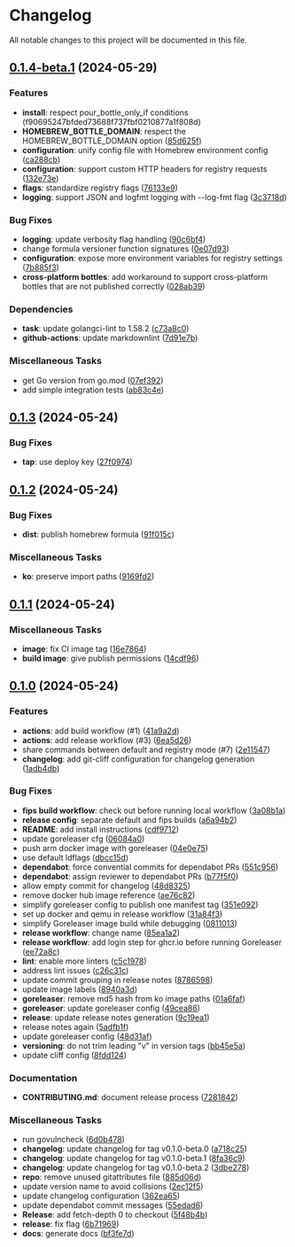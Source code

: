 # Changelog

All notable changes to this project will be documented in this file.

## [0.1.4-beta.1] (2024-05-29)

### Features

- **install**: respect pour_bottle_only_if conditions (f90695247bfded73688f737fbf0210877a1f808d)
- **HOMEBREW_BOTTLE_DOMAIN**: respect the HOMEBREW_BOTTLE_DOMAIN option ([85d625f](85d625fd99eade6744f7b61b8efb8dd64265e5ba))
- **configuration**: unify config file with Homebrew environment config ([ca288cb](ca288cbe246fd53ffff9444ff88e0d8a3c0951eb))
- **configuration**: support custom HTTP headers for registry requests ([132e73e](132e73ef4b8c3646ee99c394015f295ecb8ebd1f))
- **flags**: standardize registry flags ([76133e9](76133e9ba501b2867170f9d6a829c34f61e28110))
- **logging**: support JSON and logfmt logging with --log-fmt flag ([3c3718d](3c3718d14dc05471c034ca08d983c86b4f3ae084))

### Bug Fixes

- **logging**: update verbosity flag handling ([90c6bf4](90c6bf4b258ee8f7c6b5ba96379c8c797fccdb42))
- change formula versioner function signatures ([0e07d93](0e07d935ffa496e397a7d0342e20090593cd8da4))
- **configuration**: expose more environment variables for registry settings ([7b885f3](7b885f33a2db6c0d41cd8498c31d0250d7534bc3))
- **cross-platform bottles**: add workaround to support cross-platform bottles that are not published correctly ([028ab39](028ab392517bc9114b7eeceae87a5de9039df378))

### Dependencies

- **task**: update golangci-lint to 1.58.2 ([c73a8c0](c73a8c0d4acf862bc503f30430ca5a12f8b677f9))
- **github-actions**: update markdownlint ([7d91e7b](7d91e7b77155a83cf85038dbe43e34e82eadf636))

### Miscellaneous Tasks

- get Go version from go.mod ([07ef392](07ef3924dd3ccabac8f4af1522e31b7315826bbb))
- add simple integration tests ([ab83c4e](ab83c4eedfc9d1d4f96b995223f39c7ba1587663))

## [0.1.3] (2024-05-24)

### Bug Fixes

- **tap**: use deploy key ([27f0974](27f0974d9adcce91466ad28f6111cf222b482b94))

## [0.1.2] (2024-05-24)

### Bug Fixes

- **dist**: publish homebrew formula ([91f015c](91f015ceb09491b65070763c339f10c3a5585e9a))

### Miscellaneous Tasks

- **ko**: preserve import paths ([9169fd2](9169fd2a4d6b6539aca0694a65273971b15cb9d9))

## [0.1.1] (2024-05-24)

### Miscellaneous Tasks

- **image**: fix CI image tag ([16e7864](16e7864b48244e38debd0614ea6db25e7c61fb31))
- **build image**: give publish permissions ([14cdf96](14cdf964352d685d6caf71e2b7d71062d7bce3b1))

## [0.1.0] (2024-05-24)

### Features

- **actions**: add build workflow (#1) ([41a9a2d](41a9a2d99f5b066e68d9140b53728f7fbf65d0a6))
- **actions**: add release workflow (#3) ([6ea5d26](6ea5d269b12108c85918258394f9e5afed90e926))
- share commands between default and registry mode (#7) ([2e11547](2e115472a3940fa5afe1c7449783c9ff9fb3d482))
- **changelog**: add git-cliff configuration for changelog generation ([1adb4db](1adb4db360495c0bcc4efc2b01a9264eb4061619))

### Bug Fixes

- **fips build workflow**: check out before running local workflow ([3a08b1a](3a08b1a86a0dfd6a151fe49bb3a6e4d55614a846))
- **release config**: separate default and fips builds ([a6a94b2](a6a94b2c66673f4e52c9e50366496780b3423b75))
- **README**: add install instructions ([cdf9712](cdf9712c9d60e3f7661f5b4a33c86b62c8f29de3))
- update goreleaser cfg ([06084a0](06084a0d3b9066768713a3957b80c43a65f8217a))
- push arm docker image with goreleaser ([04e0e75](04e0e75d5073c071a9e56de2e5c352500933570f))
- use default ldflags ([dbcc15d](dbcc15d0cf50c80ffc421e3b6f5a1b4d94f0c3c4))
- **dependabot**: force convential commits for dependabot PRs ([551c956](551c956ef775244422c9ed14f3aa05d52832fa9d))
- **dependabot**: assign reviewer to dependabot PRs ([b77f5f0](b77f5f041a74afa261f604b1f10dabb84cafe4eb))
- allow empty commit for changelog ([48d8325](48d83258acc020644146c945fb39090cafa89001))
- remove docker hub image reference ([ae76c82](ae76c829b7995c36a6e6fe75495c1101645171ff))
- simplify goreleaser config to publish one manifest tag ([351e092](351e092316e936604da16284836671faa852ee22))
- set up docker and qemu in release workflow ([31a84f3](31a84f3a8620490b7926c1949a9b50ea482c1981))
- simplify Goreleaser image build while debugging ([0811013](081101382ec02480add6a0f2755951a6cc7a75f2))
- **release workflow**: change name ([85ea1a2](85ea1a2479f7ff9f1ec5c05732f2f5b3cd732e54))
- **release workflow**: add login step for ghcr.io before running Goreleaser ([ee72a8c](ee72a8c84e19b0d44c00da219816e237d8b0b0df))
- **lint**: enable more linters ([c5c1978](c5c1978174070caed7111a42426fea759ca7c0b6))
- address lint issues ([c26c31c](c26c31ce8a724385594eb824e6e3f6145f077a0e))
- update commit grouping in release notes ([8786598](87865988833c8968f2a6a8239c46b04e0c8d9b11))
- update image labels ([8940a3d](8940a3d122a2cd9d175ac17c0caf77f3b404a788))
- **goreleaser**: remove md5 hash from ko image paths ([01a6faf](01a6fafefa076a5a5ad671c120140393bf572804))
- **goreleaser**: update goreleaser config ([49cea86](49cea86ce22c06acfa6c8032292b1bdd6dce5c56))
- **release**: update release notes generation ([9c19ea1](9c19ea19a47c640bbc65d8aed8fb111a517865a6))
- release notes again ([5adfb1f](5adfb1f1b5cf0b4e778d73bcb30d0e0c70ad40e1))
- update goreleaser config ([48d31af](48d31af9073d9efa0dd5afb1daa353c5b77e7ea7))
- **versioning**: do not trim leading "v" in version tags ([bb45e5a](bb45e5a0142636c8d76388074737382ecedb30e7))
- update cliff config ([8fdd124](8fdd124efaf91aa40f3d121f0fb9c5b1ae8c96fd))

### Documentation

- **CONTRIBUTING.md**: document release process ([7281842](72818423ec8f1bc39c527046fcacffb53b3111ef))

### Miscellaneous Tasks

- run govulncheck ([6d0b478](6d0b4786109686fe4251f28cae5f01889eaec544))
- **changelog**: update changelog for tag v0.1.0-beta.0 ([a718c25](a718c25d65704a8de8e1ff050e90e1ace9cb742f))
- **changelog**: update changelog for tag v0.1.0-beta.1 ([8fa36c9](8fa36c9bb4fab42985d72d8d9a9dafc4e0583252))
- **changelog**: update changelog for tag v0.1.0-beta.2 ([3dbe278](3dbe278e46a215e1beb1a44063181cc4dbbf23b9))
- **repo**: remove unused gitattributes file ([885d06d](885d06dce46d762a94250d00ff48a926dfb9ffe6))
- update version name to avoid collisions ([2ec12f5](2ec12f57b05795b1d6aae31007eab08578f1d0d5))
- update changelog configuration ([362ea65](362ea65dad1787d02ed7033ce12d954af523253b))
- update dependabot commit messages ([55edad6](55edad6ed2f32a9fc94f5231b064cfdbc5bff5d8))
- **Release**: add fetch-depth 0 to checkout ([5f48b4b](5f48b4b5f8fb112eac68a5ac3376dcae20c0ec17))
- **release**: fix flag ([6b71969](6b7196947ace70c8872e678c7070e5f615adf167))
- **docs**: generate docs ([bf3fe7d](bf3fe7de1c3cf7f955d9e94386964ea6d966eca2))

[0.1.4-beta.1]: https://github.com/act3-ai/hops/compare/v0.1.3..v0.1.4-beta.1
[0.1.3]: https://github.com/act3-ai/hops/compare/v0.1.2..v0.1.3
[0.1.2]: https://github.com/act3-ai/hops/compare/v0.1.1..v0.1.2
[0.1.1]: https://github.com/act3-ai/hops/compare/v0.1.0..v0.1.1
[0.1.0]: https://github.com/act3-ai/hops/tree/v0.1.0

